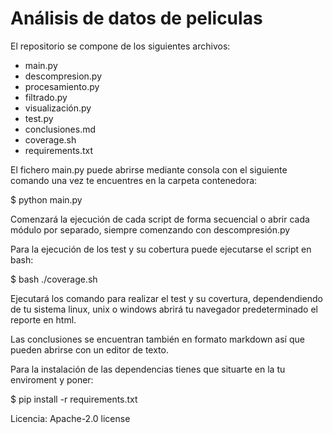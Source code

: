 # Análisis de datos de peliculas  

El repositorio se compone de los siguientes archivos:
- main.py
- descompresion.py
- procesamiento.py
- filtrado.py
- visualización.py
- test.py
- conclusiones.md
- coverage.sh
- requirements.txt


El fichero main.py puede abrirse mediante consola 
con el siguiente comando una vez te encuentres
en la carpeta contenedora:

$ python main.py

Comenzará la ejecución de cada script de forma
secuencial o abrir cada módulo por separado, 
siempre comenzando con descompresión.py

Para la ejecución de los test y su cobertura
puede ejecutarse el script en bash:

$ bash ./coverage.sh

Ejecutará los comando para realizar el test y 
su covertura, dependendiendo de tu sistema
linux, unix o windows abrirá tu navegador
predeterminado el reporte en html.

Las conclusiones se encuentran también en formato
markdown así que pueden abrirse con un editor 
de texto.

Para la instalación de las dependencias tienes
que situarte en la tu enviroment y poner:

$ pip install -r requirements.txt

Licencia:
Apache-2.0 license
